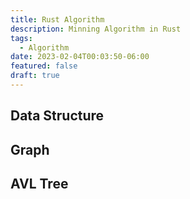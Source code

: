 ```yaml
---
title: Rust Algorithm
description: Minning Algorithm in Rust
tags:
  - Algorithm
date: 2023-02-04T00:03:50-06:00
featured: false
draft: true
---
```


## Data Structure

## Graph

## AVL Tree
